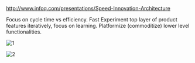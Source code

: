 http://www.infoq.com/presentations/Speed-Innovation-Architecture

Focus on cycle time vs efficiency. 
Fast Experiment top layer of product features iteratively, focus on learning.
Platformize (commoditize) lower level functionalities.

![1](http://i.imgur.com/oYGkE.png)

![2](http://i.imgur.com/0Tjgj.png)


